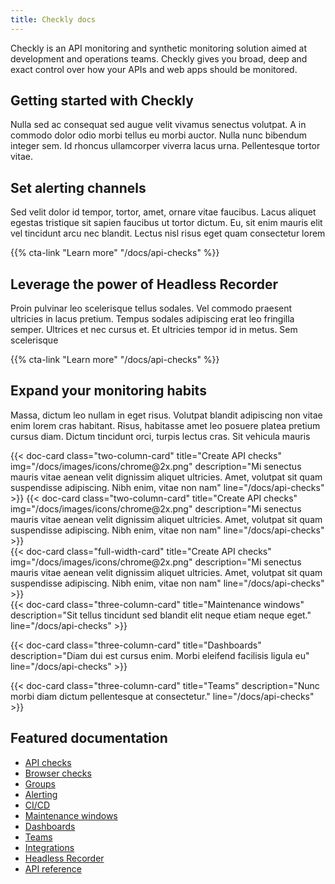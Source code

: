 ```yaml
---
title: Checkly docs
---
```

Checkly is an API monitoring and synthetic monitoring solution aimed at development and operations teams. Checkly gives you broad, deep and
exact control over how your APIs and web apps should be monitored.

## Getting started with Checkly

Nulla sed ac consequat sed augue velit vivamus senectus volutpat. A in commodo dolor odio morbi tellus eu morbi auctor. Nulla nunc bibendum integer sem. Id rhoncus ullamcorper viverra lacus urna. Pellentesque tortor vitae.


## Set alerting channels

Sed velit dolor id tempor, tortor, amet, ornare vitae faucibus. Lacus aliquet egestas tristique sit sapien faucibus ut tortor dictum. Eu, sit enim mauris elit vel tincidunt arcu nec blandit. Lectus nisl risus eget quam consectetur lorem

{{% cta-link "Learn more" "/docs/api-checks" %}}

## Leverage the power of Headless Recorder

Proin pulvinar leo scelerisque tellus sodales. Vel commodo praesent ultricies in lacus pretium. Tempus sodales adipiscing erat leo fringilla semper. Ultrices et nec cursus et. Et ultricies tempor id in metus. Sem scelerisque

{{% cta-link "Learn more" "/docs/api-checks" %}}

## Expand your monitoring habits

Massa, dictum leo nullam in eget risus. Volutpat blandit adipiscing non vitae enim lorem cras habitant. Risus, habitasse amet leo posuere platea pretium cursus diam. Dictum tincidunt orci, turpis lectus cras. Sit vehicula mauris

<div class="cards-lits">
{{< doc-card class="two-column-card" title="Create API checks"  img="/docs/images/icons/chrome@2x.png" description="Mi senectus mauris vitae aenean velit dignissim aliquet ultricies. Amet, volutpat sit quam suspendisse adipiscing. Nibh enim, vitae non nam" line="/docs/api-checks" >}}
{{< doc-card class="two-column-card" title="Create API checks" img="/docs/images/icons/chrome@2x.png" description="Mi senectus mauris vitae aenean velit dignissim aliquet ultricies. Amet, volutpat sit quam suspendisse adipiscing. Nibh enim, vitae non nam" line="/docs/api-checks" >}}
</div>

<div class="cards-lits">
{{< doc-card class="full-width-card" title="Create API checks" img="/docs/images/icons/chrome@2x.png" description="Mi senectus mauris vitae aenean velit dignissim aliquet ultricies. Amet, volutpat sit quam suspendisse adipiscing. Nibh enim, vitae non nam" line="/docs/api-checks" >}}
</div>

<div class="cards-lits">
{{< doc-card class="three-column-card" title="Maintenance windows" description="Sit tellus tincidunt sed blandit elit neque etiam neque eget." line="/docs/api-checks" >}}

{{< doc-card class="three-column-card" title="Dashboards" description="Diam dui est cursus enim. Morbi eleifend facilisis ligula eu" line="/docs/api-checks" >}}

{{< doc-card class="three-column-card" title="Teams" description="Nunc morbi diam dictum pellentesque at consectetur." line="/docs/api-checks" >}}
</div>

## Featured documentation

- [API checks](/docs/api-checks/)
- [Browser checks](/docs/browser-checks/)
- [Groups](/docs/groups/)
- [Alerting](/docs/alerting/)
- [CI/CD](/docs/cicd/)
- [Maintenance windows](/docs/maintenance-windows)
- [Dashboards](/docs/dashboards)
- [Teams](/docs/teams/)
- [Integrations](/docs/integrations)
- [Headless Recorder](/headless-recorder/)
- [API reference](/docs/api)


